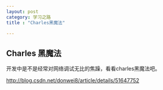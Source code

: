 ```yaml
---
layout: post
category: 学习之路
title : "Charles黑魔法"

---
```


## Charles 黑魔法

开发中是不是经常对网络调试无比的焦躁，看看charles黑魔法吧。

http://blog.csdn.net/donwei8/article/details/51647752

